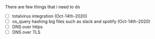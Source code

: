 There are few things that i need to do

- [ ] totalvirus integration (Oct-14th-2020) 
- [ ] os_query hashing big files such as slack and spotify (Oct-14th-2020) 
- [ ] DNS over https 
- [ ] DNS over TLS